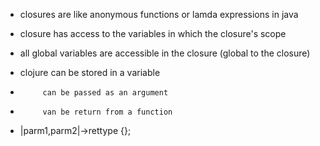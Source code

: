 - closures are like anonymous functions or lamda expressions in java
- closure has access to the variables in which the closure's scope
- all global variables are accessible in the closure (global to the closure)

- clojure  can be stored in a variable
-          can be passed as an argument
-          van be return from a function

- |parm1,parm2|->rettype {};
